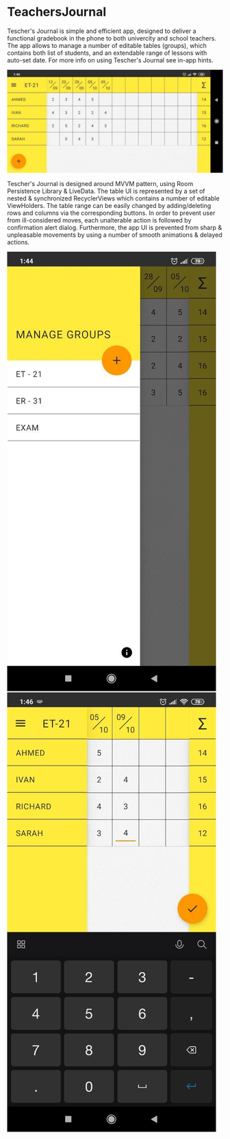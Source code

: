 # TeachersJournal
Tescher's Journal is simple and efficient app, designed to deliver a functional gradebook in the phone to both univercity and school teachers. 
The app allows to manage a number of editable tables (groups), which contains both list of students, and an extendable range of lessons with auto-set date. 
For more info on using Tescher's Journal see in-app hints.

![alt text](https://github.com/DrPlacid/TeachersJournal/blob/master/photo_2020-08-20_02-05-35.jpg?raw=true)



Tescher's Journal is designed around MVVM pattern, using Room Persistence Library & LiveData. 
The table UI is represented by a set of nested & synchronized RecyclerViews which contains a number of editable ViewHolders.
The table range can be easily changed by adding/deleting rows and columns via the corresponding buttons. 
In order to prevent user from ill-considered moves, each unalterable action is followed by confirmation alert dialog.
Furthermore, the app UI is prevented from sharp & unpleasable movements by using a number of smooth animations & delayed actions.

![alt text](https://github.com/DrPlacid/TeachersJournal/blob/master/photo_2020-08-20_02-05-22.jpg?raw=true)
![alt text](https://github.com/DrPlacid/TeachersJournal/blob/master/photo_2020-08-20_02-05-31.jpg?raw=true)
